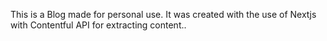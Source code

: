 This is a Blog made for personal use. It was created with the use of Nextjs with Contentful API for extracting content..